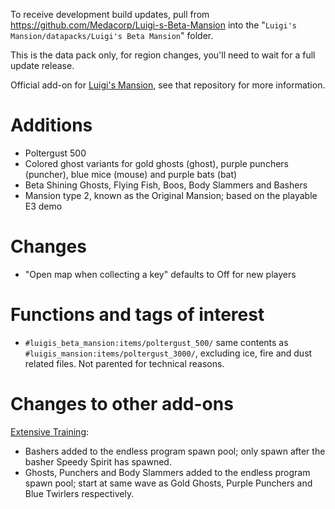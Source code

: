 To receive development build updates, pull from https://github.com/Medacorp/Luigi-s-Beta-Mansion into the "`Luigi's Mansion/datapacks/Luigi's Beta Mansion`" folder.

This is the data pack only, for region changes, you'll need to wait for a full update release.

Official add-on for [Luigi's Mansion](https://github.com/Medacorp/Luigi-s-Mansion), see that repository for more information.

# Additions
* Poltergust 500
* Colored ghost variants for gold ghosts (ghost), purple punchers (puncher), blue mice (mouse) and purple bats (bat)
* Beta Shining Ghosts, Flying Fish, Boos, Body Slammers and Bashers
* Mansion type 2, known as the Original Mansion; based on the playable E3 demo

# Changes
* "Open map when collecting a key" defaults to Off for new players

# Functions and tags of interest
* `#luigis_beta_mansion:items/poltergust_500/` same contents as `#luigis_mansion:items/poltergust_3000/`, excluding ice, fire and dust related files. Not parented for technical reasons.

# Changes to other add-ons
[Extensive Training](https://github.com/Medacorp/Extensive-Training):
* Bashers added to the endless program spawn pool; only spawn after the basher Speedy Spirit has spawned.
* Ghosts, Punchers and Body Slammers added to the endless program spawn pool; start at same wave as Gold Ghosts, Purple Punchers and Blue Twirlers respectively.